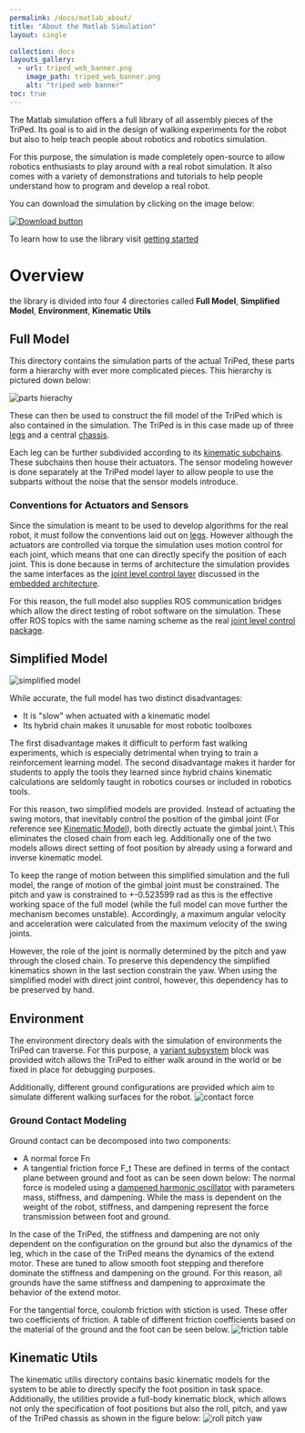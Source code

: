 ```yaml
---
permalink: /docs/matlab_about/
title: "About the Matlab Simulation"
layout: single

collection: docs
layouts_gallery:
  - url: triped_web_banner.png
    image_path: triped_web_banner.png
    alt: "triped web banner"
toc: true
---
```



The Matlab simulation offers a full library of all assembly pieces of the TriPed.
Its goal is to aid in the design of walking experiments for the robot but also to help teach people about robotics and robotics simulation.

For this purpose, the simulation is made completely open-source to allow robotics enthusiasts to play around with a real robot simulation.
It also comes with a variety of demonstrations and tutorials to help people understand how to program and develop a real robot.

You can download the simulation by clicking on the image below:

[![Download button](https://raw.githubusercontent.com/TriPed-Robot/TriPed-Robot.github.io/master/images/download_sim.png)](https://github.com/TriPed-Robot/Matlab-Simulation)

To learn how to use the library visit [getting started](https://triped-robot.github.io/docs/matlab_getting_started/)

# Overview

the library is divided into four 4 directories called **Full Model**, **Simplified Model**, **Environment**, **Kinematic Utils**


## Full Model
This directory contains the simulation parts of the actual TriPed, these parts form a hierarchy with ever more complicated pieces.
This hierarchy is pictured down below:

![parts hierachy](https://raw.githubusercontent.com/TriPed-Robot/TriPed-Robot.github.io/master/images/sim_full_parts.png)

These can then be used to construct the fill model of the TriPed which is also contained in the simulation.
The TriPed is in this case made up of three [legs](https://triped-robot.github.io/docs/legs/) and a central [chassis](https://triped-robot.github.io/docs/chassis/).

Each leg can be further subdivided according to its [kinematic subchains](https://triped-robot.github.io/docs/kinematics/).
These subchains then house their actuators.
The sensor modeling however is done separately at the TriPed model layer to allow people to use the subparts without the noise that the sensor models introduce.

### Conventions for Actuators and Sensors
Since the simulation is meant to be used to develop algorithms for the real robot, it must follow the conventions laid out on [legs](https://triped-robot.github.io/docs/legs/).
However although the actuators are controlled via torque the simulation uses motion control for each joint, which means that one can directly specify the position of each joint.
This is done because in terms of architecture the simulation provides the same interfaces as the [joint level control layer](https://triped-robot.github.io/joint_level_control/html/index.html) discussed in the [embedded architecture](https://triped-robot.github.io/docs/embedded/). 

For this reason, the full model also supplies ROS communication bridges which allow the direct testing of robot software on the simulation.
These offer ROS topics with the same naming scheme as the real [joint level control package](https://triped-robot.github.io/joint_level_control/html/index.html).




## Simplified Model
![simplified model](https://raw.githubusercontent.com/TriPed-Robot/TriPed-Robot.github.io/master/images/simplified_triped_sim.PNG)

While accurate, the full model has two distinct disadvantages:
- It is "slow" when actuated with a kinematic model
- Its hybrid chain makes it unusable for most robotic toolboxes 

The first disadvantage makes it difficult to perform fast walking experiments, which is especially detrimental when trying to train a reinforcement learning model.
The second disadvantage makes it harder for students to apply the tools they learned since hybrid chains kinematic calculations are seldomly taught in robotics courses or included in robotics tools.

For this reason, two simplified models are provided.
Instead of actuating the swing motors, that inevitably control the position of the gimbal joint (For reference see [Kinematic Model](https://triped-robot.github.io/docs/kinematics/)), both directly actuate the gimbal joint.\\
This eliminates the closed chain from each leg.
Additionally one of the two models allows direct setting of foot position by already using a forward and inverse kinematic model.

To keep the range of motion between this simplified simulation and the full model, the range of motion of the gimbal joint must be constrained.
The pitch and yaw is constrained to  +-0.523599 rad as this is the effective working space of the full model (while the full model can move further the mechanism becomes unstable).
Accordingly, a maximum angular velocity and acceleration were calculated from the maximum velocity of the swing joints.

However, the role of the joint is normally determined by the pitch and yaw through the closed chain.
To preserve this dependency the simplified kinematics shown in the last section constrain the yaw.
When using the simplified model with direct joint control, however, this dependency has to be preserved by hand.


## Environment
The environment directory deals with the simulation of environments the TriPed can traverse.
For this purpose, a [variant subsystem](https://de.mathworks.com/help/simulink/slref/variant-subsystems.html) block was provided witch allows the TriPed to either walk around in the world or be fixed in place for debugging purposes.

Additionally, different ground configurations are provided which aim to simulate different walking surfaces for the robot.
![contact force](https://raw.githubusercontent.com/TriPed-Robot/TriPed-Robot.github.io/master/images/foot_contact.png)

### Ground Contact Modeling
Ground contact can be decomposed into two components:
- A normal force Fn
- A tangential friction force F_t
These are defined in terms of the contact plane between ground and foot as can be seen down below:
The normal force is modeled using a [dampened harmonic oscillator](https://en.wikipedia.org/wiki/Harmonic_oscillator) with parameters mass, stiffness, and dampening.
While the mass is dependent on the weight of the robot, stiffness, and dampening represent the force transmission between foot and ground.

In the case of the TriPed, the stiffness and dampening are not only dependent on the configuration on the ground but also the dynamics of the leg, which in the case of the TriPed means the dynamics of the extend motor.
These are tuned to allow smooth foot stepping and therefore dominate the stiffness and dampening on the ground.
For this reason, all grounds have the same stiffness and dampening to approximate the behavior of the extend motor.


For the tangential force, coulomb friction with stiction is used. These offer two coefficients of friction.
A table of different friction coefficients based on the material of the ground and the foot can be seen below.
![friction table](https://raw.githubusercontent.com/TriPed-Robot/TriPed-Robot.github.io/master/images/friction-coefficient-table.png)


## Kinematic Utils

The kinematic utilis directory contains basic kinematic models for the system to be able to directly specify the foot position in task space.
Additionally, the utilities provide a full-body kinematic block, which allows not only the specification of foot positions but also the roll, pitch, and yaw of the TriPed chassis as shown in the figure below:
![roll pitch yaw](https://raw.githubusercontent.com/TriPed-Robot/TriPed-Robot.github.io/master/images/roll_pitch_yaw.PNG)


